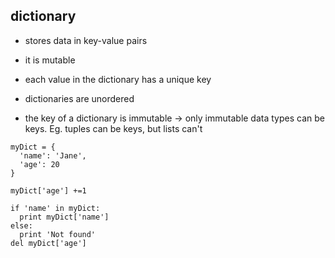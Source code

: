 ## dictionary

- stores data in key-value pairs
- it is mutable
- each value in the dictionary has a unique key
- dictionaries are unordered

- the key of a dictionary is immutable -> only immutable data types can be keys. Eg. tuples can be keys, but lists can't

```
myDict = {
  'name': 'Jane',
  'age': 20
}

myDict['age'] +=1

if 'name' in myDict:
  print myDict['name']
else:
  print 'Not found'
del myDict['age']
```
